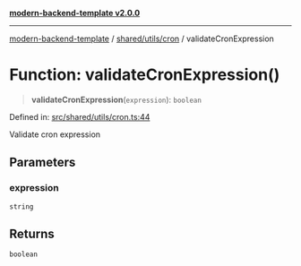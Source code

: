 [**modern-backend-template v2.0.0**](../../../../README.md)

***

[modern-backend-template](../../../../modules.md) / [shared/utils/cron](../README.md) / validateCronExpression

# Function: validateCronExpression()

> **validateCronExpression**(`expression`): `boolean`

Defined in: [src/shared/utils/cron.ts:44](https://github.com/maemreyo/saas-4cus-nodejs/blob/2a5b3f3aa11335dfa561e80e1feabb8e6084261e/src/shared/utils/cron.ts#L44)

Validate cron expression

## Parameters

### expression

`string`

## Returns

`boolean`
